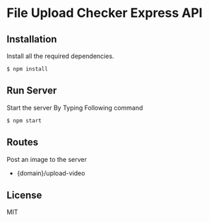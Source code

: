 # File Upload Checker Express API

## Installation

Install all the required dependencies.

```
$ npm install
```

## Run Server

Start the server By Typing Following command

```
$ npm start
```

## Routes 

Post an image to the server
- {domain}/upload-video

## License

MIT
